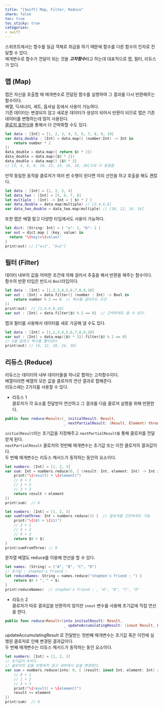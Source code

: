 ```yaml
---
title: "[Swift] Map, Filter, Reduce"
share: false
toc: true
toc_sticky: true
categories:
- swift
---
```


스위프트에서는 함수를 일급 객체로 취급을 하기 때문에 함수를 다른 함수의 인자로 전달할 수 있다.   
매개변수로 함수가 전달이 되는 것을 ***고차함수***라고 하는데 대표적으로 맵, 필터, 리듀스가 있다.
## 맵 (Map)
맵은 자신을 호출할 때 매개변수로 전달된 함수를 실행하여 그 결과를 다시 반환해주는 함수이다.  
배열, 딕셔너리, 세트, 옵셔널 등에서 사용이 가능하다.  
기존 데이터는 변경되지 않고 새로운 데이터가 생성이 되어서 반환이 되므로 맵은 기존 데이터를 변형하는데 많이 사용된다.  
[클로저 표현식](https://seungchulee.github.io/swift/closure/#%ED%81%B4%EB%A1%9C%EC%A0%80-%EA%B0%84%EC%86%8C%ED%99%94)을 통해서 더 간략화할 수도 있다.  
```swift
let data : [Int] = [1, 2, 3, 4, 5, 6, 7, 8, 9, 10]
var data_double : [Int] = data.map({ (number:Int) -> Int in
    return number * 2
})
data_double = data.map({ return $0 * 2})
data_double = data.map({$0 * 2})
data_double = data.map() {$0 * 2}
// [2, 4, 6, 8, 10, 12, 14, 16, 18, 20]으로 다 동일함 
```
만약 동일한 동작을 클로저가 여러 번 수행이 된다면 미리 선언을 하고 호출을 해도 괜찮다.  
```swift
let data : [Int] = [1, 2, 3, 4]
let data_two : [Int] = [5, 6, 7, 8]
let multiple : (Int) -> Int = { $0 * 2 }
var data_double = data.map(multiple) // [2,4,6,8]
var data_two_double = data_two.map(multiple) // [10, 12, 14, 16]
```


또한 맵은 배열 말고 다양한 타입에서도 사용이 가능하다.  
```swift
let dict: [String: Int] = [ "a": 1, "b": 2 ]
var out = dict.map { (key, value) in
  return "\(key)=\(value)"
}
print(out) // ["a=1", "b=2"]
```
## 필터 (Filter)
데이터 내부의 값을 어떠한 조건에 의해 걸러서 추출을 해서 반환을 해주는 함수이다.  
함수의 반환 타입은 반드시 `Bool`타입이다.  
```swift
let data : [Int] = [1,2,3,4,5,6,7,8,9,10]
var out : [Int] = data.filter({ (number : Int) -> Bool in
    return number % 2 == 0  // 짝수를 걸러주는 조건
})
print(out)  // [2,4,6,8,10]
var out : [Int] = data.filter{$0 % 2 == 0}  // 간략하게도 쓸 수 있다.
```
맵과 필터를 사용해서 데이터를 새로 가공해 낼 수도 있다.  
```swift
let data : [Int] = [1,2,3,4,5,6,7,8,9,10]
var out : [Int] = data.map({$0 * 3}).filter{$0 % 2 == 0}
// 3을 곱하고 짝수를 뽑아낸다.
print(out) // [6, 12, 18, 24, 30]
```
## 리듀스 (Reduce)
리듀스는 데이터의 내부 데이터들을 하나로 합하는 고차함수이다.  
배열이라면 배열의 모든 값을 클로저의 연산 결과로 합해준다.  
리듀스에는 2가지를 사용할 수 있다.  
- 리듀스 1  
클로저가 각 요소를 전달받아 연산하고 그 결과를 다음 클로저 실행을 위해 반환한다.  
```swift
public func reduce<Result>(_ initialResult: Result,
                           _ nextPartialResult: (Result, Element) throws -> Result) rethrows -> Result
```
`initialResult`라는 초기값을 지정해주고 `nextPartialResult를` 통해 클로저를 전달받게 된다.  
`nextPartialResult` 클로저의 첫번째 매개변수는 초기값 또는 이전 클로저의 결과값이다.  
두 번째 매개변수는 리듀스 메서드가 동작하는 동안의 요소이다.  
```swift
let numbers: [Int] = [1, 2, 3]
var sum: Int = numbers.reduce(0, { (result: Int, element: Int) -> Int in  // 초기값 : 0
    print("\(result) + \(element)")
    // 0 + 1
    // 1 + 2
    // 3 + 3
    return result + element
})
print(sum)  // 6
```
```swift
let numbers: [Int] = [1, 2, 3]
var sumFromThree: Int = numbers.reduce(3) {  // 클로저를 간단하게도 가능  
    print("\($0) + \($1)")
    // 3 + 1
    // 4 + 2
    // 6 + 3
    return $0 + $1
}
print(sumFromThree) // 9
```
문자열 배열도 reduce를 이용해 연산을 할 수 있다.  
```swift
let names: [String] = ["A", "B", "C", "D"]
// 초기값 : stephen's friend : 
let reduceNames: String = names.reduce("stephen's friend : ") {
    return $0 + ", " + $1
}
print(reduceNames)  // stephen's friend : , "A", "B", "C", "D"
```

- 리듀스 2  
클로저가 따로 결과값을 반환하지 않지만 `inout` 변수를 사용해 초기값에 직접 연산을 한다.  
```swift
public func reduce<Result>(into initialResult: Result,
                           _ updateAccumulatingResult: (inout Result, Element) throws -> () rethrows -> Result)
```
updateAccumulatingResult 로 전달받는 첫번째 매개변수는 초기값 혹은 이전에 실행된 클로저로 인해 변경된 결과값이다.  
두 번째 매개변수는 리듀스 메서드가 동작하는 동안 요소이다.
```swift
let numbers: [Int] = [1, 2, 3]
// 초기값이 0이다.
// 클로저의 값을 반환하지 않고 내부에서 값을 변경한다.  
var sum = numbers.reduce(into: 0, { (result: inout Int, element: Int) in
    // 0 + 1
    // 1 + 2
    // 3 + 3
    print("\(result) + \(element)")
    result += element
})
print(sum)  // 6
```
